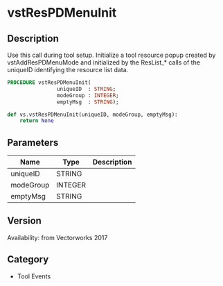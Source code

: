 # vstResPDMenuInit

## Description
Use this call during tool setup. Initialize a tool resource popup created by vstAddResPDMenuMode and initialized by the ResList_* calls of the uniqueID identifying the resource list data.

```pascal
PROCEDURE vstResPDMenuInit(
				uniqueID  : STRING;
				modeGroup : INTEGER;
				emptyMsg  : STRING);
```

```python
def vs.vstResPDMenuInit(uniqueID, modeGroup, emptyMsg):
    return None
```

## Parameters
|Name|Type|Description|
|---|---|---|
|uniqueID|STRING|   |
|modeGroup|INTEGER|   |
|emptyMsg|STRING|   |

## Version
Availability: from Vectorworks 2017

## Category
* Tool Events

